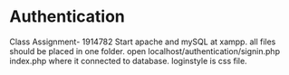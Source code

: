 # Authentication
Class Assignment- 1914782
Start apache and mySQL at xampp.
all files should be placed in one folder. 
open localhost/authentication/signin.php 
index.php where it connected to database. 
loginstyle is css file. 
